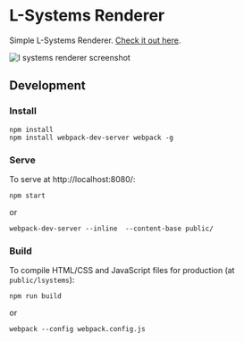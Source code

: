 # L-Systems Renderer

Simple L-Systems Renderer. [Check it out here](http://piratefsh.github.io/p5js-art/public/lsystems/).

![l systems renderer screenshot](https://pbs.twimg.com/media/Ch4Go8DXEAYG2wy.jpg:large)

## Development 
### Install
```
npm install
npm install webpack-dev-server webpack -g
```

### Serve

To serve at http://localhost:8080/:

```
npm start
```

or

```
webpack-dev-server --inline  --content-base public/ 
```

### Build

To compile HTML/CSS and JavaScript files for production (at `public/lsystems`):

```
npm run build
```

or

```
webpack --config webpack.config.js
```
